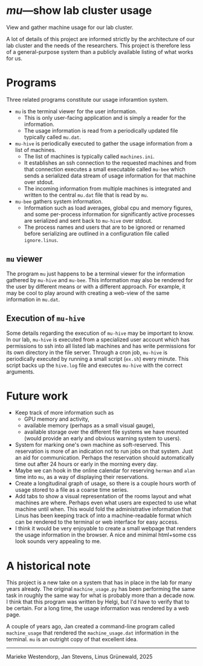 # _mu_&mdash;show lab cluster usage

View and gather machine usage for our lab cluster.

A lot of details of this project are informed strictly by the architecture of
our lab cluster and the needs of the researchers. This project is therefore
less of a general-purpose system than a publicly available listing of what
works for us.

# Programs

Three related programs constitute our usage inforamtion system.

- `mu` is the terminal viewer for the user information.
    - This is only user-facing application and is simply a reader for the
      information.
    - The usage information is read from a periodically updated file typically
      called `mu.dat`.
- `mu-hive` is periodically executed to gather the usage information from a
  list of machines.
    - The list of machines is typically called `machines.ini`.
    - It establishes an ssh connection to the requested machines and from that
      connection executes a small executable called `mu-bee` which sends a
      serialized data stream of usage information for that machine over stdout.
    - The incoming information from multiple machines is integrated and written
      to the central `mu.dat` file that is read by `mu`.
- `mu-bee` gathers system information.
    - Information such as load averages, global cpu and memory figures, and
      some per-process information for significantly active processes are
      serialized and sent back to `mu-hive` over stdout.
    - The process names and users that are to be ignored or renamed before
      serializing are outlined in a configuration file called `ignore.linus`.

## `mu` viewer

The program `mu` just happens to be a terminal viewer for the information
gathered by `mu-hive` and `mu-bee`. This information may also be rendered for
the user by different means or with a different approach. For example, it may
be cool to play around with creating a web-view of the same information in
`mu.dat`.

## Execution of `mu-hive`

Some details regarding the execution of `mu-hive` may be important to know.
In our lab, `mu-hive` is executed from a specialized user account which has
permissions to ssh into all listed lab machines and has write permissions for
its own directory in the file server.
Through a cron job, `mu-hive` is periodically executed by running a small
script (`ex.sh`) every minute. This script backs up the `hive.log` file and
executes `mu-hive` with the correct arguments.

# Future work

- Keep track of more information such as
  - GPU memory and activity,
  - available memory (perhaps as a small visual gauge),
  - available storage over the different file systems we have mounted (would
    provide an early and obvious warning system to users).
- System for marking one's own machine as soft-reserved. This reservation is
  more of an indication not to run jobs on that system. Just an aid for
  communication. Perhaps the reservation should automatically time out after 24
  hours or early in the morning every day.
- Maybe we can hook in the online calendar for reserving `herman` and `alan`
  time into `mu`, as a way of displaying their reservations.
- Create a longitudinal graph of usage, so there is a couple hours worth of
  usage stored to a file as a coarse time series.
- Add tabs to show a visual representation of the rooms layout and what
  machines are where. Perhaps even what users are expected to use what machine
  until when. This would fold the administrative information that Linus has
  been keeping track of into a machine-readable format which can be rendered to
  the terminal or web interface for easy access.
- I think it would be very enjoyable to create a small webpage that renders the
  usage information in the browser. A nice and minimal html+some css look
  sounds very appealing to me.

# A historical note

This project is a new take on a system that has in place in the lab for many
years already. The original `machine_usage.py` has been performing the same
task in roughly the same way for what is probably more than a decade now. I
think that this program was written by Helgi, but I'd have to verify that to be
certain. For a long time, the usage information was rendered by a web page.

A couple of years ago, Jan created a command-line program called
`machine_usage` that rendered the `machine_usage.dat` information in the
terminal. `mu` is an outright copy of that excellent idea.

---

Marieke Westendorp, Jan Stevens, Linus Grünewald, 2025
